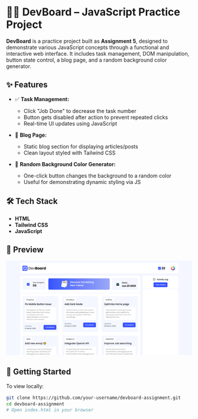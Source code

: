 # 🧑‍💻 DevBoard – JavaScript Practice Project

**DevBoard** is a practice project built as **Assignment 5**, designed to demonstrate various JavaScript concepts through a functional and interactive web interface. It includes task management, DOM manipulation, button state control, a blog page, and a random background color generator.

## ✨ Features

- ✅ **Task Management:**
  - Click "Job Done" to decrease the task number
  - Button gets disabled after action to prevent repeated clicks
  - Real-time UI updates using JavaScript

- 📝 **Blog Page:**
  - Static blog section for displaying articles/posts
  - Clean layout styled with Tailwind CSS

- 🎨 **Random Background Color Generator:**
  - One-click button changes the background to a random color
  - Useful for demonstrating dynamic styling via JS

## 🛠️ Tech Stack

- **HTML**
- **Tailwind CSS**
- **JavaScript**

## 📸 Preview

![DevBoard Preview](./screenshot.png) <!-- Add an actual screenshot if available -->

## 🚀 Getting Started

To view locally:

```bash
git clone https://github.com/your-username/devboard-assignment.git
cd devboard-assignment
# Open index.html in your browser
